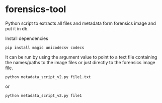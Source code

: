 # forensics-tool
Python script to extracts all files and metadata form forensics image and put it in db. 

Install dependencies 

`pip install magic unicodecsv codecs`

It can be run by using the argument value to point to a text file containing the names/paths to the image files or just directly to the forensics image file.

`python metadata_script_v2.py file1.txt`

or 

`python metadata_script_v2.py file1`






